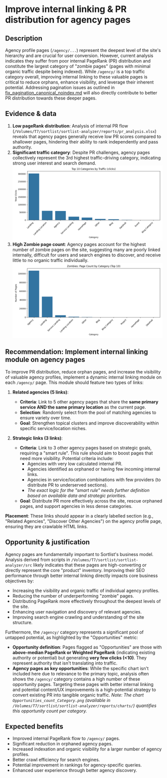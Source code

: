 # Improve internal linking & PR distribution for agency pages

## Description

Agency profile pages (`/agency/...`) represent the deepest level of the site's hierarchy and are crucial for user conversion. However, current analysis indicates they suffer from poor internal PageRank (PR) distribution and constitute the largest category of "zombie pages" (pages with minimal organic traffic despite being indexed). While `/agency/` is a top traffic category overall, improving internal linking to these valuable pages is critical to reduce orphans, enhance visibility, and leverage their inherent potential. Addressing pagination issues as outlined in [fix_pagination_canonical_noindex.md](./fix_pagination_canonical_noindex.md) will also directly contribute to better PR distribution towards these deeper pages.

## Evidence & data

1.  **Low pageRank distribution**: Analysis of internal PR flow (`/Volumes/T7/sortlist/sortlist-analyzer/reports/pr_analysis.xlsx`) reveals that agency pages generally receive low PR scores compared to shallower pages, hindering their ability to rank independently and pass authority.
2.  **Significant traffic category**: Despite PR challenges, agency pages collectively represent the 3rd highest traffic-driving category, indicating strong user interest and search demand.
    ![Top 10 Categories by Organic Traffic](../../../sortlist-analyzer/reports/charts/Top10_Category_Traffic.png)
3.  **High Zombie page count**: Agency pages account for the highest number of zombie pages on the site, suggesting many are poorly linked internally, difficult for users and search engines to discover, and receive little to no organic traffic individually.
    ![Zombie Page Count by Category](../../../sortlist-analyzer/reports/charts/Zombies_count_Category.png)

## Recommendation: Implement internal linking module on agency pages

To improve PR distribution, reduce orphan pages, and increase the visibility of valuable agency profiles, implement a dynamic internal linking module on each `/agency/` page. This module should feature two types of links:

1.  **Related agencies (5 links)**:
    *   **Criteria**: Link to 5 other agency pages that share the **same primary service AND the same primary location** as the current page.
    *   **Selection**: Randomly select from the pool of matching agencies to ensure variety over time.
    *   **Goal**: Strengthen topical clusters and improve discoverability within specific service/location niches.

2.  **Strategic links (3 links)**:
    *   **Criteria**: Link to 3 other agency pages based on strategic goals, requiring a "smart rule". This rule should aim to boost pages that need more visibility. Potential criteria include:
        *   Agencies with very low calculated internal PR.
        *   Agencies identified as orphaned or having few incoming internal links.
        *   Agencies in service/location combinations with few providers (to distribute PR to underserved sections).
        *   *The exact logic for the "smart rule" needs further definition based on available data and strategic priorities.*
    *   **Goal**: Distribute PR more effectively across the site, rescue orphaned pages, and support agencies in less dense categories.

**Placement**: These links should appear in a clearly labelled section (e.g., "Related Agencies", "Discover Other Agencies") on the agency profile page, ensuring they are crawlable HTML links.

## Opportunity & justification

Agency pages are fundamentally important to Sortlist's business model. Analysis derived from scripts in `/Volumes/T7/sortlist/sortlist-analyzer/src` likely indicates that these pages are high-converting or directly represent the core "product" inventory. Improving their SEO performance through better internal linking directly impacts core business objectives by:

-   Increasing the visibility and organic traffic of individual agency profiles.
-   Reducing the number of underperforming "zombie" pages.
-   Distributing PageRank more effectively throughout the deepest levels of the site.
-   Enhancing user navigation and discovery of relevant agencies.
-   Improving search engine crawling and understanding of the site structure.

Furthermore, the `/agency/` category represents a significant pool of untapped potential, as highlighted by the "Opportunities" metric:

-   **Opportunity definition**: Pages flagged as "Opportunities" are those with **above-median PageRank or Weighted PageRank** (indicating existing authority or potential) but generating **very few clicks (<10)**. They represent authority that isn't translating into traffic.
-   **Agency pages as key opportunities**: While the specific chart isn't included here due to relevance to the primary topic, analysis often shows the `/agency/` category contains a high number of these opportunity pages. Targeting these pages with better internal linking and potential content/UX improvements is a high-potential strategy to convert existing PR into tangible organic traffic.
    *Note: The chart `Opportunities_count_Category.png` (available in `/Volumes/T7/sortlist/sortlist-analyzer/reports/charts/`) quantifies this opportunity count per category.*

## Expected benefits

-   Improved internal PageRank flow to `/agency/` pages.
-   Significant reduction in orphaned agency pages.
-   Increased indexation and organic visibility for a larger number of agency profiles.
-   Better crawl efficiency for search engines.
-   Potential improvement in rankings for agency-specific queries.
-   Enhanced user experience through better agency discovery. 